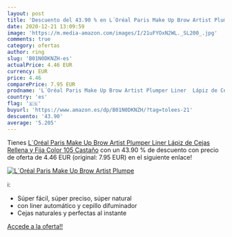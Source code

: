 ```yaml
---
layout: post
title: 'Descuento del 43.90 % en L´Oréal Paris Make Up Brow Artist Plumpe'
date: 2020-12-21 13:09:59
image: 'https://m.media-amazon.com/images/I/21uFYOxN2WL._SL200_.jpg'
comments: true
category: ofertas
author: ring
slug: 'B01N0DKNZH-es'
actualPrice: 4.46 EUR
currency: EUR
price: 4.46
comparePrice: 7.95 EUR
prodname: 'L´Oréal Paris Make Up Brow Artist Plumper Liner  Lápiz de Cejas Rellena y Fija  Color 105 Castaño'
country: 'es'
flag: '🇪🇸'
buyurl: 'https://www.amazon.es/dp/B01N0DKNZH/?tag=tolees-21'
descuento: '43.90'
average: '5.205'
---
```


Tienes [L´Oréal Paris Make Up Brow Artist Plumper Liner  Lápiz de Cejas Rellena y Fija  Color 105 Castaño](https://www.amazon.es/dp/B01N0DKNZH/?tag=tolees-21) con un 43.90 % de descuento con precio de oferta de 4.46 EUR (original: 7.95 EUR) en el siguiente enlace!

[![L´Oréal Paris Make Up Brow Artist Plumpe](https://m.media-amazon.com/images/I/21uFYOxN2WL._SL200_.jpg)](https://www.amazon.es/dp/B01N0DKNZH/?tag=tolees-21)

ℹ️:

- Súper fácil, súper preciso, súper natural
- con liner automático y cepillo difuminador
- Cejas naturales y perfectas al instante

[Accede a la oferta!!](https://www.amazon.es/dp/B01N0DKNZH/?tag=tolees-21)
